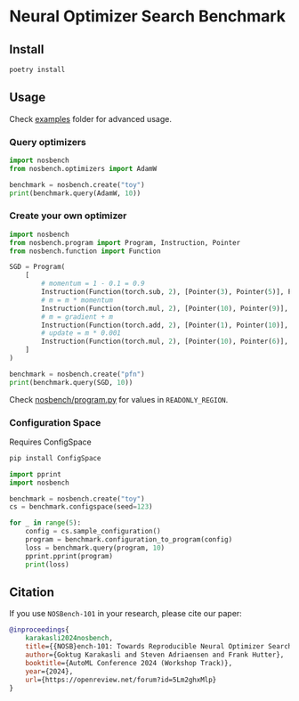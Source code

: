 Neural Optimizer Search Benchmark
=================================

## Install

```bash
poetry install
```

## Usage

Check [examples](examples) folder for advanced usage.

### Query optimizers

```python
import nosbench
from nosbench.optimizers import AdamW

benchmark = nosbench.create("toy")
print(benchmark.query(AdamW, 10))
```

### Create your own optimizer

```python
import nosbench
from nosbench.program import Program, Instruction, Pointer
from nosbench.function import Function

SGD = Program(
    [
        # momentum = 1 - 0.1 = 0.9
        Instruction(Function(torch.sub, 2), [Pointer(3), Pointer(5)], Pointer(9)),
        # m = m * momentum
        Instruction(Function(torch.mul, 2), [Pointer(10), Pointer(9)], Pointer(10)),
        # m = gradient + m
        Instruction(Function(torch.add, 2), [Pointer(1), Pointer(10)], Pointer(10)),
        # update = m * 0.001
        Instruction(Function(torch.mul, 2), [Pointer(10), Pointer(6)], Pointer(11)),
    ]
)

benchmark = nosbench.create("pfn")
print(benchmark.query(SGD, 10))
```

Check [nosbench/program.py](nosbench/program.py) for values in `READONLY_REGION`.

### Configuration Space

Requires ConfigSpace
```bash
pip install ConfigSpace
```

```python
import pprint
import nosbench

benchmark = nosbench.create("toy")
cs = benchmark.configspace(seed=123)

for _ in range(5):
    config = cs.sample_configuration()
    program = benchmark.configuration_to_program(config)
    loss = benchmark.query(program, 10)
    pprint.pprint(program)
    print(loss)
```

## Citation

If you use `NOSBench-101` in your research, please cite our paper:

```bibtex
@inproceedings{
    karakasli2024nosbench,
    title={{NOSB}ench-101: Towards Reproducible Neural Optimizer Search},
    author={Goktug Karakasli and Steven Adriaensen and Frank Hutter},
    booktitle={AutoML Conference 2024 (Workshop Track)},
    year={2024},
    url={https://openreview.net/forum?id=5Lm2ghxMlp}
}
```
